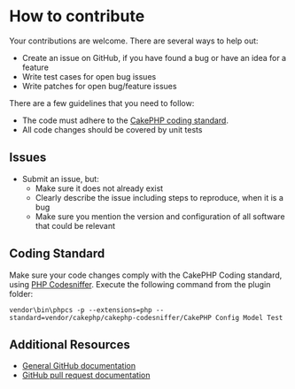 # How to contribute

Your contributions are welcome. There are several ways to help out:

* Create an issue on GitHub, if you have found a bug or have an idea for a feature
* Write test cases for open bug issues
* Write patches for open bug/feature issues

There are a few guidelines that you need to follow:

* The code must adhere to the [CakePHP coding standard](http://book.cakephp.org/2.0/en/contributing/cakephp-coding-conventions.html).
* All code changes should be covered by unit tests

## Issues

* Submit an issue, but:
  * Make sure it does not already exist
  * Clearly describe the issue including steps to reproduce, when it is a bug
  * Make sure you mention the version and configuration of all software that could be relevant

## Coding Standard

Make sure your code changes comply with the CakePHP Coding standard,
using [PHP Codesniffer](https://github.com/squizlabs/PHP_CodeSniffer).
Execute the following command from the plugin folder:

    vendor\bin\phpcs -p --extensions=php --standard=vendor/cakephp/cakephp-codesniffer/CakePHP Config Model Test

## Additional Resources

* [General GitHub documentation](https://help.github.com/)
* [GitHub pull request documentation](https://help.github.com/send-pull-requests/)
